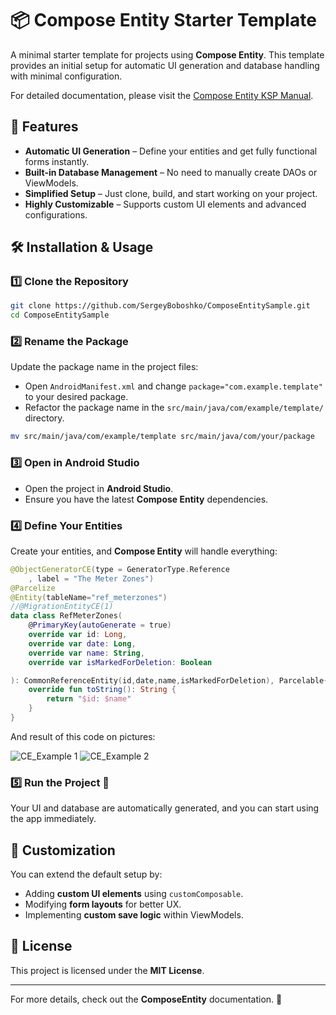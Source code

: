 ﻿# 📦 Compose Entity Starter Template

A minimal starter template for projects using **Compose Entity**. This template provides an initial setup for automatic UI generation and database handling with minimal configuration.

For detailed documentation, please visit the [Compose Entity KSP Manual](https://wool-fontina-39f.notion.site/Compose-Entity-KSP-1bbac9e714318004866fd9fd627a25e1).

## 🚀 Features
- **Automatic UI Generation** – Define your entities and get fully functional forms instantly.
- **Built-in Database Management** – No need to manually create DAOs or ViewModels.
- **Simplified Setup** – Just clone, build, and start working on your project.
- **Highly Customizable** – Supports custom UI elements and advanced configurations.

## 🛠 Installation & Usage

### 1️⃣ Clone the Repository
```sh
git clone https://github.com/SergeyBoboshko/ComposeEntitySample.git
cd ComposeEntitySample
```

### 2️⃣ Rename the Package
Update the package name in the project files:
- Open `AndroidManifest.xml` and change `package="com.example.template"` to your desired package.
- Refactor the package name in the `src/main/java/com/example/template/` directory.

```sh
mv src/main/java/com/example/template src/main/java/com/your/package
```

### 3️⃣ Open in Android Studio
- Open the project in **Android Studio**.
- Ensure you have the latest **Compose Entity** dependencies.

### 4️⃣ Define Your Entities
Create your entities, and **Compose Entity** will handle everything:
```kotlin
@ObjectGeneratorCE(type = GeneratorType.Reference
    , label = "The Meter Zones")
@Parcelize
@Entity(tableName="ref_meterzones")
//@MigrationEntityCE(1)
data class RefMeterZones(
    @PrimaryKey(autoGenerate = true)
    override var id: Long,
    override var date: Long,
    override var name: String,
    override var isMarkedForDeletion: Boolean

): CommonReferenceEntity(id,date,name,isMarkedForDeletion), Parcelable{
    override fun toString(): String {
        return "$id: $name"
    }
}
```
And result of this code on pictures:

![CE_Example 1](https://github.com/user-attachments/assets/eb172b19-72ce-452e-8364-7761901f6f3e)
![CE_Example 2](https://github.com/user-attachments/assets/dff0d617-fab7-409c-88e1-cd403f362900)


### 5️⃣ Run the Project 🚀
Your UI and database are automatically generated, and you can start using the app immediately.

## 📝 Customization
You can extend the default setup by:
- Adding **custom UI elements** using `customComposable`.
- Modifying **form layouts** for better UX.
- Implementing **custom save logic** within ViewModels.

## 📜 License
This project is licensed under the **MIT License**.

---

For more details, check out the **ComposeEntity** documentation. 🎯

